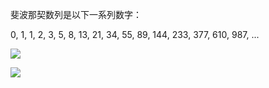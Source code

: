 斐波那契数列是以下一系列数字：

0, 1, 1, 2, 3, 5, 8, 13, 21, 34, 55, 89, 144, 233, 377, 610, 987, ...


![](https://tva1.sinaimg.cn/large/007S8ZIlly1gfg3fhsdv6j310g0ki0wm.jpg)


![](https://tva1.sinaimg.cn/large/007S8ZIlly1gfg3fvk84tj310j0khdj9.jpg)